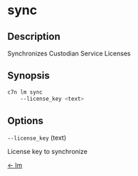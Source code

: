 # sync

## Description

Synchronizes Custodian Service Licenses

## Synopsis

```bash
c7n lm sync
    --license_key <text>
```

## Options

`--license_key` (text) 

License key to synchronize


[← lm](./index.md)